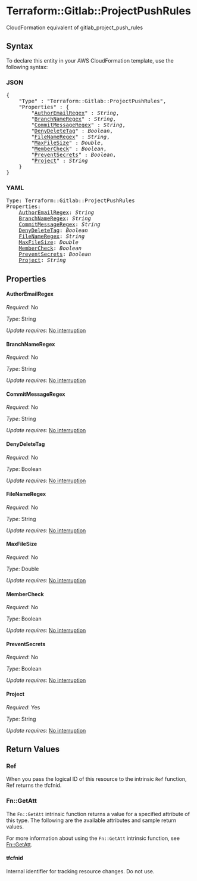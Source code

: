 # Terraform::Gitlab::ProjectPushRules

CloudFormation equivalent of gitlab_project_push_rules

## Syntax

To declare this entity in your AWS CloudFormation template, use the following syntax:

### JSON

<pre>
{
    "Type" : "Terraform::Gitlab::ProjectPushRules",
    "Properties" : {
        "<a href="#authoremailregex" title="AuthorEmailRegex">AuthorEmailRegex</a>" : <i>String</i>,
        "<a href="#branchnameregex" title="BranchNameRegex">BranchNameRegex</a>" : <i>String</i>,
        "<a href="#commitmessageregex" title="CommitMessageRegex">CommitMessageRegex</a>" : <i>String</i>,
        "<a href="#denydeletetag" title="DenyDeleteTag">DenyDeleteTag</a>" : <i>Boolean</i>,
        "<a href="#filenameregex" title="FileNameRegex">FileNameRegex</a>" : <i>String</i>,
        "<a href="#maxfilesize" title="MaxFileSize">MaxFileSize</a>" : <i>Double</i>,
        "<a href="#membercheck" title="MemberCheck">MemberCheck</a>" : <i>Boolean</i>,
        "<a href="#preventsecrets" title="PreventSecrets">PreventSecrets</a>" : <i>Boolean</i>,
        "<a href="#project" title="Project">Project</a>" : <i>String</i>
    }
}
</pre>

### YAML

<pre>
Type: Terraform::Gitlab::ProjectPushRules
Properties:
    <a href="#authoremailregex" title="AuthorEmailRegex">AuthorEmailRegex</a>: <i>String</i>
    <a href="#branchnameregex" title="BranchNameRegex">BranchNameRegex</a>: <i>String</i>
    <a href="#commitmessageregex" title="CommitMessageRegex">CommitMessageRegex</a>: <i>String</i>
    <a href="#denydeletetag" title="DenyDeleteTag">DenyDeleteTag</a>: <i>Boolean</i>
    <a href="#filenameregex" title="FileNameRegex">FileNameRegex</a>: <i>String</i>
    <a href="#maxfilesize" title="MaxFileSize">MaxFileSize</a>: <i>Double</i>
    <a href="#membercheck" title="MemberCheck">MemberCheck</a>: <i>Boolean</i>
    <a href="#preventsecrets" title="PreventSecrets">PreventSecrets</a>: <i>Boolean</i>
    <a href="#project" title="Project">Project</a>: <i>String</i>
</pre>

## Properties

#### AuthorEmailRegex

_Required_: No

_Type_: String

_Update requires_: [No interruption](https://docs.aws.amazon.com/AWSCloudFormation/latest/UserGuide/using-cfn-updating-stacks-update-behaviors.html#update-no-interrupt)

#### BranchNameRegex

_Required_: No

_Type_: String

_Update requires_: [No interruption](https://docs.aws.amazon.com/AWSCloudFormation/latest/UserGuide/using-cfn-updating-stacks-update-behaviors.html#update-no-interrupt)

#### CommitMessageRegex

_Required_: No

_Type_: String

_Update requires_: [No interruption](https://docs.aws.amazon.com/AWSCloudFormation/latest/UserGuide/using-cfn-updating-stacks-update-behaviors.html#update-no-interrupt)

#### DenyDeleteTag

_Required_: No

_Type_: Boolean

_Update requires_: [No interruption](https://docs.aws.amazon.com/AWSCloudFormation/latest/UserGuide/using-cfn-updating-stacks-update-behaviors.html#update-no-interrupt)

#### FileNameRegex

_Required_: No

_Type_: String

_Update requires_: [No interruption](https://docs.aws.amazon.com/AWSCloudFormation/latest/UserGuide/using-cfn-updating-stacks-update-behaviors.html#update-no-interrupt)

#### MaxFileSize

_Required_: No

_Type_: Double

_Update requires_: [No interruption](https://docs.aws.amazon.com/AWSCloudFormation/latest/UserGuide/using-cfn-updating-stacks-update-behaviors.html#update-no-interrupt)

#### MemberCheck

_Required_: No

_Type_: Boolean

_Update requires_: [No interruption](https://docs.aws.amazon.com/AWSCloudFormation/latest/UserGuide/using-cfn-updating-stacks-update-behaviors.html#update-no-interrupt)

#### PreventSecrets

_Required_: No

_Type_: Boolean

_Update requires_: [No interruption](https://docs.aws.amazon.com/AWSCloudFormation/latest/UserGuide/using-cfn-updating-stacks-update-behaviors.html#update-no-interrupt)

#### Project

_Required_: Yes

_Type_: String

_Update requires_: [No interruption](https://docs.aws.amazon.com/AWSCloudFormation/latest/UserGuide/using-cfn-updating-stacks-update-behaviors.html#update-no-interrupt)

## Return Values

### Ref

When you pass the logical ID of this resource to the intrinsic `Ref` function, Ref returns the tfcfnid.

### Fn::GetAtt

The `Fn::GetAtt` intrinsic function returns a value for a specified attribute of this type. The following are the available attributes and sample return values.

For more information about using the `Fn::GetAtt` intrinsic function, see [Fn::GetAtt](https://docs.aws.amazon.com/AWSCloudFormation/latest/UserGuide/intrinsic-function-reference-getatt.html).

#### tfcfnid

Internal identifier for tracking resource changes. Do not use.

